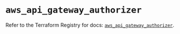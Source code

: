 # `aws_api_gateway_authorizer`

Refer to the Terraform Registry for docs: [`aws_api_gateway_authorizer`](https://registry.terraform.io/providers/hashicorp/aws/5.51.0/docs/resources/api_gateway_authorizer).

